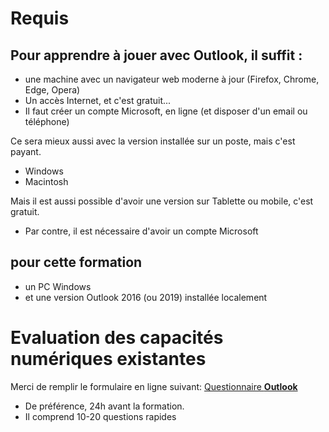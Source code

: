 # Requis
## Pour apprendre à jouer avec Outlook, il suffit :
* une machine avec un navigateur web moderne à jour (Firefox, Chrome, Edge, Opera)
* Un accès Internet, et c'est gratuit...
* Il faut créer un compte Microsoft, en ligne (et disposer d'un email ou téléphone)

Ce sera mieux aussi avec la version installée sur un poste, mais c'est payant.
* Windows
* Macintosh

Mais il est aussi possible d'avoir une version sur Tablette ou mobile, c'est gratuit.
* Par contre, il est nécessaire d'avoir un compte Microsoft

## pour cette formation
* un PC Windows 
* et une version Outlook 2016 (ou 2019) installée localement

# Evaluation des capacités numériques existantes
Merci de remplir le formulaire en ligne suivant: [Questionnaire **Outlook**](https://forms.office.com/Pages/ResponsePage.aspx?id=k09IxleYD0Cqq_0bRF9fXRHyvkwKnSdCsfql1ulu4mJUOVpSVFZHWVJNUFJTSFpIWkdESVA3N1RXRCQlQCN0PWcu)
* De préférence, 24h avant la formation.
* Il comprend 10-20 questions rapides
